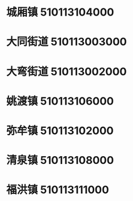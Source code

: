 # 城厢镇 510113104000
# 大同街道 510113003000
# 大弯街道 510113002000
# 姚渡镇 510113106000
# 弥牟镇 510113102000
# 清泉镇 510113108000
# 福洪镇 510113111000
